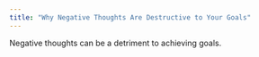 ```yaml
---
title: "Why Negative Thoughts Are Destructive to Your Goals"
---
```


Negative thoughts can be a detriment to achieving goals.